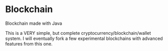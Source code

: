 # Blockchain
Blockchain made with Java

This is a VERY simple, but complete cryptocurrency/blockchain/wallet system. I will eventually fork a few experimental blockchains with advanced features from this one.


